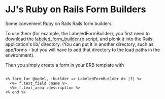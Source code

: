 JJ's Ruby on Rails Form Builders
================================

Some convenient Ruby on Rails Rails form builders.

To use them (for example, the LabeledFormBuilder), you first need to download
the [labeled_form_builder.rb][] script, and plonk it into the Rails
application's lib/ directory. (You can put it in another directory, such as
app/forms - but you will have to add that directory to the load paths in the
environment).

Then you simply create a form in your ERB template with

<pre>
<code class="ruby">
<% form_for @model, :builder => LabeledFormBuilder do |f| %>
  <%= f.text_field :name %>
  <%= f.text_area :description %>
<% end %>
</code>
</pre>

[labeled_form_builder.rb]: http://github.com/jjbuckley/rails_form_builders/raw/master/labeled_form_builder.rb 
